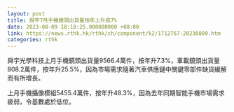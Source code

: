 ```yaml
---
layout: post
title: 舜宇7月手機鏡頭出貨量按年上升逾7%
date: 2023-08-09 18:10:25.000000000 +08:00
link: https://news.rthk.hk/rthk/ch/component/k2/1712767-20230809.htm
categories: rthk
---
```


舜宇光學科技上月手機鏡頭出貨量9566.4萬件，按年升7.3%，車載鏡頭出貨量808.2萬件，按年升25.5%，因為市場需求隨著汽車供應鏈中關鍵零部件缺貨緩解而有所增長。

上月手機攝像模組5455.4萬件，按年升48.3%，因為去年同期智能手機市場需求疲弱，令基數處於低位。
